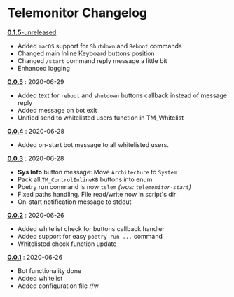# Telemonitor Changelog

[**0.1.5**-unreleased](https://github.com/maximilionus/Telemonitor)
- Added `macOS` support for `Shutdown` and `Reboot` commands
- Changed main Inline Keyboard buttons position
- Changed `/start` command reply message a little bit
- Enhanced logging

[**0.0.5**](https://github.com/maximilionus/Telemonitor/releases/tag/v0.0.5) : 2020-06-29
- Added text for `reboot` and `shutdown` buttons callback instead of message reply
- Added message on bot exit
- Unified send to whitelisted users function in TM_Whitelist

[**0.0.4**](https://github.com/maximilionus/Telemonitor/releases/tag/v0.0.4) : 2020-06-28
- Added on-start bot message to all whitelisted users.

[**0.0.3**](https://github.com/maximilionus/Telemonitor/releases/tag/v0.0.3) : 2020-06-28
- **Sys Info** button message: Move `Architecture` to `System`
- Pack all `TM_ControlInlineKB` buttons into enum
- Poetry run command is now `telem` *(was: `telemonitor-start`)*
- Fixed paths handling. File read/write now in script's dir
- On-start notification message to stdout

[**0.0.2**](https://github.com/maximilionus/Telemonitor/releases/tag/v0.0.2) : 2020-06-26
- Added whitelist check for buttons callback handler
- Added support for easy `poetry run ...` command
- Whitelisted check function update

[**0.0.1**](https://github.com/maximilionus/Telemonitor/releases/tag/v0.0.1) : 2020-06-26
- Bot functionality done
- Added whitelist
- Added configuration file r/w